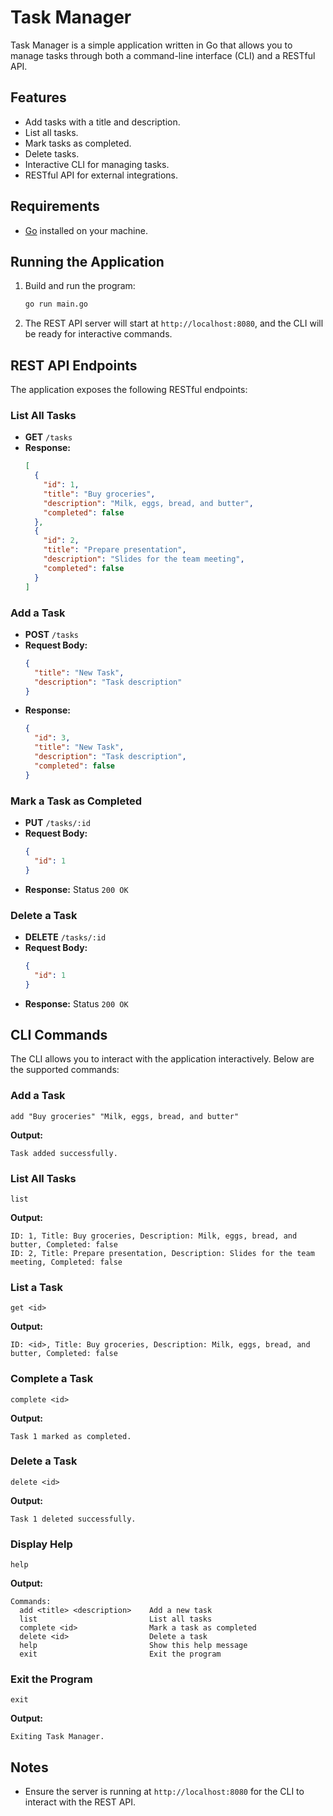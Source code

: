 # Task Manager

Task Manager is a simple application written in Go that allows you to manage tasks through both a command-line interface (CLI) and a RESTful API.

## Features

- Add tasks with a title and description.
- List all tasks.
- Mark tasks as completed.
- Delete tasks.
- Interactive CLI for managing tasks.
- RESTful API for external integrations.

## Requirements

- [Go](https://golang.org/) installed on your machine.

## Running the Application

1. Build and run the program:
   ```bash
   go run main.go
   ```

3. The REST API server will start at `http://localhost:8080`, and the CLI will be ready for interactive commands.

## REST API Endpoints

The application exposes the following RESTful endpoints:

### List All Tasks
- **GET** `/tasks`
- **Response:**
  ```json
  [
    {
      "id": 1,
      "title": "Buy groceries",
      "description": "Milk, eggs, bread, and butter",
      "completed": false
    },
    {
      "id": 2,
      "title": "Prepare presentation",
      "description": "Slides for the team meeting",
      "completed": false
    }
  ]
  ```

### Add a Task
- **POST** `/tasks`
- **Request Body:**
  ```json
  {
    "title": "New Task",
    "description": "Task description"
  }
  ```
- **Response:**
  ```json
  {
    "id": 3,
    "title": "New Task",
    "description": "Task description",
    "completed": false
  }
  ```

### Mark a Task as Completed
- **PUT** `/tasks/:id`
- **Request Body:**
  ```json
  {
    "id": 1
  }
  ```
- **Response:** Status `200 OK`

### Delete a Task
- **DELETE** `/tasks/:id`
- **Request Body:**
  ```json
  {
    "id": 1
  }
  ```
- **Response:** Status `200 OK`

## CLI Commands

The CLI allows you to interact with the application interactively. Below are the supported commands:

### Add a Task
```
add "Buy groceries" "Milk, eggs, bread, and butter"
```
**Output:**
```
Task added successfully.
```

### List All Tasks
```
list
```
**Output:**
```
ID: 1, Title: Buy groceries, Description: Milk, eggs, bread, and butter, Completed: false
ID: 2, Title: Prepare presentation, Description: Slides for the team meeting, Completed: false
```

### List a Task
```
get <id>
```
**Output:**
```
ID: <id>, Title: Buy groceries, Description: Milk, eggs, bread, and butter, Completed: false
```

### Complete a Task
```
complete <id>
```
**Output:**
```
Task 1 marked as completed.
```

### Delete a Task
```
delete <id>
```
**Output:**
```
Task 1 deleted successfully.
```

### Display Help
```
help
```
**Output:**
```
Commands:
  add <title> <description>    Add a new task
  list                         List all tasks
  complete <id>                Mark a task as completed
  delete <id>                  Delete a task
  help                         Show this help message
  exit                         Exit the program
```

### Exit the Program
```
exit
```
**Output:**
```
Exiting Task Manager.
```

## Notes

- Ensure the server is running at `http://localhost:8080` for the CLI to interact with the REST API.
